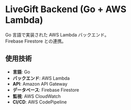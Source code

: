 # LiveGift Backend (Go + AWS Lambda)

Go 言語で実装された AWS Lambda バックエンド。  
Firebase Firestore との連携。

## 使用技術
- **言語**: Go
- **バックエンド**: AWS Lambda
- **API**: Amazon API Gateway
- **データベース**: Firebase Firestore
- **監視**: AWS CloudWatch
- **CI/CD**: AWS CodePipeline 

